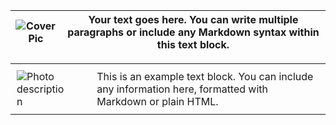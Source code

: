 | ![Cover Pic](assets/img/20220501.0041.jpg) | Your text goes here. You can write multiple paragraphs or include any Markdown syntax within this text block. |
|:--------------------------------------------------:|---------------------------------------------------------------|



<table style="border: none; width: 100%; border-collapse: collapse;">
    <tr>
        <td style="border: none; padding: 10px; vertical-align: top;">
            <img src="assets/img/20220501.0041.jpg" alt="Photo description" style="max-width: 70%; height: auto;">
        </td>
        <td style="border: none; padding: 10px; vertical-align: top;">
            This is an example text block. You can include any information here, formatted with Markdown or plain HTML.
        </td>
    </tr>
</table>
